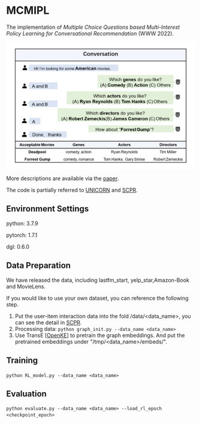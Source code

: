 # MCMIPL

The implementation of _Multiple Choice Questions based Multi-Interest Policy Learning for Conversational Recommendation_ (WWW 2022). 

<img src="images/case.png" alt="introduction" style="zoom:50%;" />

More descriptions are available via the [paper](https://arxiv.org/pdf/2112.11775.pdf).

The code is partially referred to [UNICORN](https://github.com/dengyang17/unicorn) and [SCPR](https://github.com/farrecall/SCPR).

## Environment Settings
python: 3.7.9

pytorch: 1.7.1 

dgl: 0.6.0

## Data Preparation
We have released the data, including lastfm_start, yelp_star,Amazon-Book and MovieLens.

If you would like to use your own dataset, you can reference the following step.
1. Put the user-item interaction data into the  fold /data/<data_name>, you can see the detail in [SCPR](https://github.com/farrecall/SCPR).
2. Processing data: `python graph_init.py --data_name <data_name>`
3. Use TransE [[OpenKE](https://github.com/thunlp/OpenKE)] to pretrain the graph embeddings. And put the pretrained embeddings under "/tmp/<data_name>/embeds/".


## Training
`python RL_model.py --data_name <data_name>`

## Evaluation
`python evaluate.py --data_name <data_name> --load_rl_epoch <checkpoint_epoch>`

<!-- ## Citation
If the code is used in your research, please star this repo and cite our paper as follows:
```
@inproceedings{DBLP:conf/sigir/DengL0DL21,
  author    = {Yang Deng and
               Yaliang Li and
               Fei Sun and
               Bolin Ding and
               Wai Lam},
  title     = {Unified Conversational Recommendation Policy Learning via Graph-based
               Reinforcement Learning},
  booktitle = {{SIGIR} '21: The 44th International {ACM} {SIGIR} Conference on Research
               and Development in Information Retrieval, Virtual Event, Canada, July
               11-15, 2021},
  pages     = {1431--1441},
  publisher = {{ACM}},
  year      = {2021},
}
``` -->
